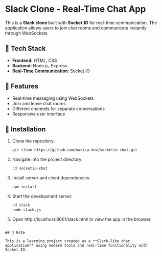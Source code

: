 # Slack Clone - Real-Time Chat App

This is a **Slack clone** built with **Socket.IO** for real-time communication. The application allows users to join chat rooms and communicate instantly through WebSockets.

## 🔧 Tech Stack

- **Frontend**: HTML, CSS
- **Backend**: Node.js, Express
- **Real-Time Communication**: Socket.IO

## 🚀 Features

- Real-time messaging using WebSockets
- Join and leave chat rooms
- Different channels for separate conversations
- Responsive user interface

## 📆 Installation

1. Clone the repository:

   ```bash
   git clone https://github.com/nadiia-dev/socketio-chat.git
   ```

2. Navigate into the project directory:

   ```bash
   cd socketio-chat
   ```

3. Install server and client dependencies:

   ```bash
   npm install
   ```

4. Start the development server:

   ```bash
   cd slack
   node slack.js
   ```

5. Open http://localhost:8001/slack.html to view the app in the browser.

```

## 📌 Note

This is a learning project created as a **Slack-like chat application** using modern tools and real-time functionality with Socket.IO.
```
